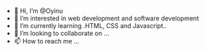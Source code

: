 - 👋 Hi, I’m @Oyinu
- 👀 I’m interested in web development and software development
- 🌱 I’m currently learning .HTML, CSS and Javascript..
- 💞️ I’m looking to collaborate on ...
- 📫 How to reach me ...

<!---
Oyinu/Oyinu is a ✨ special ✨ repository because its `README.md` (this file) appears on your GitHub profile.
You can click the Preview link to take a look at your changes.
--->
